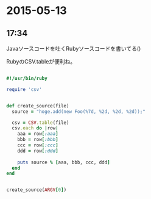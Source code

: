 # 2015-05-13

## 17:34

Javaソースコードを吐くRubyソースコードを書いてる()

RubyのCSV.tableが便利ね。

```ruby

#!/usr/bin/ruby

require 'csv'


def create_source(file)
  source = "hoge.add(new Foo(%7d, %2d, %2d, %2d));"

  csv = CSV.table(file)
  csv.each do |row|
    aaa = row[:aaa]
    bbb = row[:bbb]
    ccc = row[:ccc]
    ddd = row[:ddd]
    
    puts source % [aaa, bbb, ccc, ddd]
  end
end


create_source(ARGV[0])

```

